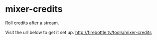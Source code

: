 # mixer-credits
Roll credits after a stream.

Visit the url below to get it set up.
http://firebottle.tv/tools/mixer-credits
